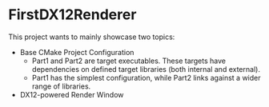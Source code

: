 # FirstDX12Renderer
This project wants to mainly showcase two topics:
- Base CMake Project Configuration
  - Part1 and Part2 are target executables. These targets have dependencies on defined target libraries (both internal and external).
  - Part1 has the simplest configuration, while Part2 links against a wider range of libraries.
- DX12-powered Render Window

